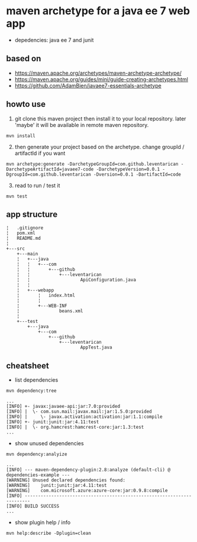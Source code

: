 # maven archetype for a java ee 7 web app
* depedencies: java ee 7 and junit

## based on
* https://maven.apache.org/archetypes/maven-archetype-archetype/
* https://maven.apache.org/guides/mini/guide-creating-archetypes.html
* https://github.com/AdamBien/javaee7-essentials-archetype

## howto use
1. git clone this maven project then install it to your local repository. later 'maybe' it will be available in remote maven repository.
```
mvn install
```
2. then generate your project based on the archetype. change groupId / artifactId if you want
```
mvn archetype:generate -DarchetypeGroupId=com.github.leventarican -DarchetypeArtifactId=javaee7-code -DarchetypeVersion=0.0.1 -DgroupId=com.github.leventarican -Dversion=0.0.1 -DartifactId=code
```
3. read to run / test it
```
mvn test
```
## app structure 
```
¦   .gitignore
¦   pom.xml
¦   README.md
¦
+---src
    +---main
    ¦   +---java
    ¦   ¦   +---com
    ¦   ¦       +---github
    ¦   ¦           +---leventarican
    ¦   ¦                   ApiConfiguration.java
    ¦   ¦
    ¦   +---webapp
    ¦       ¦   index.html
    ¦       ¦
    ¦       +---WEB-INF
    ¦               beans.xml
    ¦
    +---test
        +---java
            +---com
                +---github
                    +---leventarican
                            AppTest.java
```

## cheatsheet
* list dependencies
```
mvn dependency:tree

...
[INFO] +- javax:javaee-api:jar:7.0:provided
[INFO] |  \- com.sun.mail:javax.mail:jar:1.5.0:provided
[INFO] |     \- javax.activation:activation:jar:1.1:compile
[INFO] +- junit:junit:jar:4.11:test
[INFO] |  \- org.hamcrest:hamcrest-core:jar:1.3:test
...
```

* show unused dependencies
```
mvn dependency:analyize

...
[INFO] --- maven-dependency-plugin:2.8:analyze (default-cli) @ dependencies-example ---
[WARNING] Unused declared dependencies found:
[WARNING]    junit:junit:jar:4.11:test
[WARNING]    com.microsoft.azure:azure-core:jar:0.9.8:compile
[INFO] ------------------------------------------------------------------------
[INFO] BUILD SUCCESS
...
```

* show plugin help / info
```
mvn help:describe -Dplugin=clean
```
